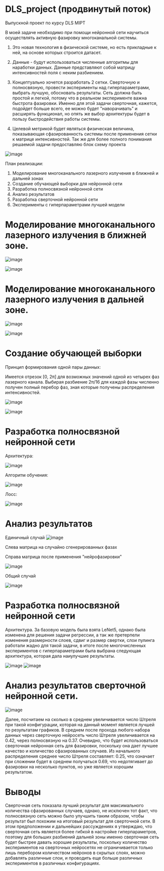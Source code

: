 # DLS_project (продвинутый поток)
Выпускной проект по курсу DLS MIPT


В моей задаче необходимо при помощи нейронной сети научиться осуществлять активную фазировку многоканальной системы. 

1. Это новая технология в физической системе, но есть прикладные к ней, 
на основе которых строится датасет.

2. Данные - будут использоваться численные алгоритмы для наработки данных. Данные представляют собой матрицу интенсивностей поля с неким разбиением. 

3. Концептуально хочется разработать 2 сетки. Сверточную и полносвязную, провести эксперименты над гиперпараметрами,
выбрать лучшую, обосновать результаты. Сеть должна быть простой и легкой, потому что в реальном эксперименте важна быстрота фазировки. Именно для этой задачи сверточная, кажется, подойдет больше всего, ее можно будет "наворачивать" и расширять функционал, 
но опять же выбор архитектуры будет в пользу быстродействия работы системы. 

4. Целевой метрикой будет являться физическая величина, показывающая сфазированность системы после применения сетки к матрице интенсивностей. 
Так же для более полного понимания решаемой задачи предоставляю блок схему проекта


![image](https://github.com/sammorozov/DLS_project/assets/109150200/cdd4d4be-4e02-40ad-b267-1bd459bd4fd9)

План реализации: 

1. Моделирование многоканального лазерного излучения в ближней и дальней зонах
2. Создание обучающей выборки для нейронной сети 
3. Разработка полносвязной нейронной сети 
4. Анализ результатов 
5. Разработка сверточной нейронной сети 
6. Эксперименты с гиперпараметрами лучшей модели

# Моделирование многоканального лазерного излучения в ближней зоне.

![image](https://github.com/sammorozov/DLS_project/assets/109150200/a858d1f5-a3f7-4e34-95ba-5a98210f8b53)

![image](https://github.com/sammorozov/DLS_project/assets/109150200/aaf934dc-76e8-469a-8900-507d9136d9ba)


# Моделирование многоканального лазерного излучения в дальней зоне.

![image](https://github.com/sammorozov/DLS_project/assets/109150200/58dd8903-b8f4-437e-b0bb-d2b064a0f53e)


![image](https://github.com/sammorozov/DLS_project/assets/109150200/133932c6-d9e6-4de5-b1c8-30759b4546a4)


# Создание обучающей выборки 

Принцип формирования одной пары данных:

Имеется отрезок  [0, 2π] для возможных значений одной из четырех фаз лазерного канала.
Выбирая разбиение 2π/16 для каждой фазы численно получен полный перебор фаз, зная которые получены распределения интенсивностей.

![image](https://github.com/sammorozov/DLS_project/assets/109150200/d58d774a-bed3-4160-89c6-f356a56540fe)

![image](https://github.com/sammorozov/DLS_project/assets/109150200/df7b43e9-1a54-447d-ac7f-76b2684464cc)


# Разработка полносвязной нейронной сети

Архитектура:

![image](https://github.com/sammorozov/DLS_project/assets/109150200/9f6c93bf-ca13-447c-be1f-8b2b5c1d4dca)

Алгоритм обучения:

![image](https://github.com/sammorozov/DLS_project/assets/109150200/4d624bac-c07f-4adb-9921-070af91f4e41)

Лосс:

![image](https://github.com/sammorozov/DLS_project/assets/109150200/37f549aa-27fd-462a-bf6f-835ffcf7c213)


# Анализ результатов

Единичный случай
![image](https://github.com/sammorozov/DLS_project/assets/109150200/2a4a0edf-8d62-40fa-838e-b3d6f8df300f)

Слева матрица на случайно сгенерированных фазах

Справа матрица после применения "нейрофазировки"

![image](https://github.com/sammorozov/DLS_project/assets/109150200/d4b5fa4a-42b2-48eb-8795-cba086d3b13e)

Общий случай

![image](https://github.com/sammorozov/DLS_project/assets/109150200/bdc2a411-2d5b-44b1-b4ae-f9e60fa11026)

# Разработка полносвязной нейронной сети

Архитектура. За базовую модель была взята LeNet5, однако была изменена для решения задачи регрессии, 
а так же претерпели изменения размерности слоев, сдвиг и размер свертки, слои пулинга работали жадно для такой задачи,
в итоге после многочисленных экспериментов с гиперпараметрами была выбрана следующая архитектура, которая дала 
наиулучшие результаты.

![image](https://github.com/sammorozov/DLS_project/assets/109150200/864bddad-871f-492a-bd46-ad8d08e0334b)
![image](https://github.com/sammorozov/DLS_project/assets/109150200/c0246bb7-9f98-41ba-9d09-45c70ab9fb39)



# Анализ результатов сверточной нейронной сети.

![image](https://github.com/sammorozov/DLS_project/assets/109150200/9eada714-fa30-44bf-8b1f-4c367e346702)

Далее, посчитаем на сколько в среднем увеличивается число Штреля при такой конфигурации, которая на данный момент является лучшей по результатам графиков. В среднем после прохода любого набора данных через сверточную нейросеть число Штреля увеличивается на 0.42, через полносвязную на 0.37. Очевидно, что будет использоваться сверточная нейронная сеть для фазировки, поскольку она дает лучшее качество и количество сфазированных случаев. Из начального распределения среднее число Штреля составляет: 0.25, что означает при сложении будет в среднем получаться 0.69, что недотягивает до фазировки на несколько пунктов, но уже является хорошим результатом. 

# Выводы

Сверточная сеть показала лучший результат для максимального количества сфазированных случаев, однако, не исключен тот факт, что полносвязную сеть можно было улучшить таким образом, чтобы результат был похожим на итоговый результат для сверточной сети. В этом предположении и дальнейших рассуждениях я утверждаю, что сверточная сеть является более гибкой в настройке гиперпараметров, поэтому для больших разбиений дальней зоны именно сверточная сеть будет быстрее давать хорошие результаты, поскольку количество экспериментов на сверточных нейросетях не ограничивается только лишь перебором количеством нейронов в скрытых слоях, можно добавлять различные слои, и проводить еще больше различных экспериментов в различных конфигурациях. 

